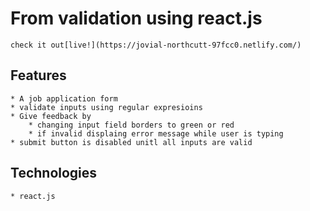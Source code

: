 # From validation using react.js

    check it out[live!](https://jovial-northcutt-97fcc0.netlify.com/)

## Features
    
    * A job application form 
    * validate inputs using regular expresioins
    * Give feedback by
        * changing input field borders to green or red 
        * if invalid displaing error message while user is typing  
    * submit button is disabled unitl all inputs are valid

## Technologies
    * react.js 
